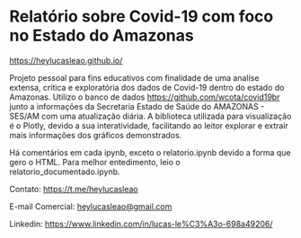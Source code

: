 # Relatório sobre Covid-19 com foco no Estado do Amazonas
 https://heylucasleao.github.io/ 
 
Projeto pessoal para fins educativos com finalidade de uma analíse extensa, crítica e exploratória dos dados de Covid-19 dentro do estado do Amazonas. Utilizo o banco de dados https://github.com/wcota/covid19br junto a informações da Secretaria Estado de Saúde do AMAZONAS - SES/AM com uma atualização diária. A biblioteca utilizada para visualização é o Plotly, devido a sua interatividade, facilitando ao leitor explorar e extrair mais informações dos gráficos demonstrados.

Há comentários em cada ipynb, exceto o relatorio.ipynb devido a forma que gero o HTML. Para melhor entedimento, leio o relatorio_documentado.ipynb.
 
 
 Contato: https://t.me/heylucasleao
 
 E-mail Comercial: heylucasleao@gmail.com
 
 Linkedin: https://www.linkedin.com/in/lucas-le%C3%A3o-698a49206/
